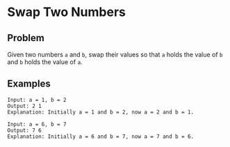 # Swap Two Numbers

## Problem
Given two numbers `a` and `b`, swap their values so that `a` holds the value of `b` and `b` holds the value of `a`.

## Examples
```
Input: a = 1, b = 2
Output: 2 1
Explanation: Initially a = 1 and b = 2, now a = 2 and b = 1.
```
```
Input: a = 6, b = 7
Output: 7 6
Explanation: Initially a = 6 and b = 7, now a = 7 and b = 6.
```
